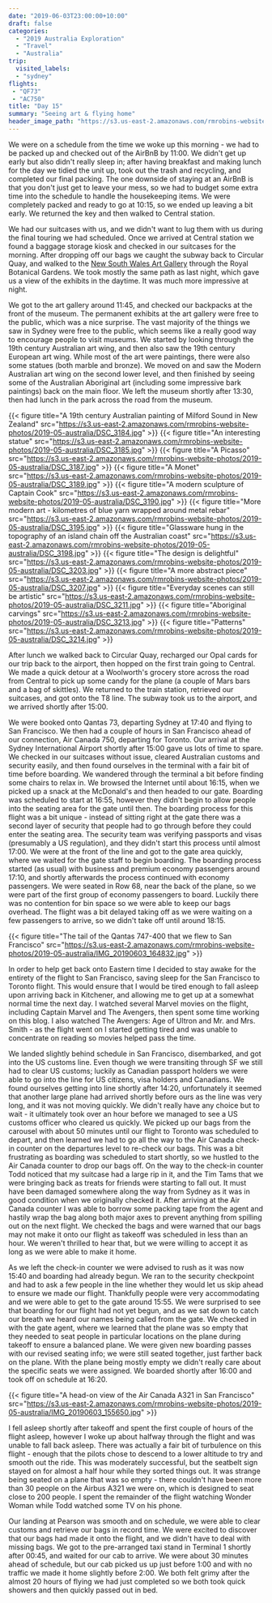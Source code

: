 ```yaml
---
date: "2019-06-03T23:00:00+10:00"
draft: false
categories:
  - "2019 Australia Exploration"
  - "Travel"
  - "Australia"
trip:
  visited_labels:
  - "sydney"
flights:
 - "QF73"
 - "AC750"
title: "Day 15"
summary: "Seeing art & flying home"
header_image_path: "https://s3.us-east-2.amazonaws.com/rmrobins-website-photos/2019-05-australia/DSC_3213.jpg"
---
```


We were on a schedule from the time we woke up this morning - we had to be packed up and checked out of the AirBnB by 11:00. We didn't get up early but also didn't really sleep in; after having breakfast and making lunch for the day we tidied the unit up, took out the trash and recycling, and completed our final packing. The one downside of staying at an AirBnB is that you don't just get to leave your mess, so we had to budget some extra time into the schedule to handle the housekeeping items. We were completely packed and ready to go at 10:15, so we ended up leaving a bit early. We returned the key and then walked to Central station.

We had our suitcases with us, and we didn't want to lug them with us during the final touring we had scheduled. Once we arrived at Central station we found a baggage storage kiosk and checked in our suitcases for the morning. After dropping off our bags we caught the subway back to Circular Quay, and walked to the [New South Wales Art Gallery](https://www.artgallery.nsw.gov.au/) through the Royal Botanical Gardens. We took mostly the same path as last night, which gave us a view of the exhibits in the daytime. It was much more impressive at night.

We got to the art gallery around 11:45, and checked our backpacks at the front of the museum. The permanent exhibits at the art gallery were free to the public, which was a nice surprise. The vast majority of the things we saw in Sydney were free to the public, which seems like a really good way to encourage people to visit museums. We started by looking through the 19th century Australian art wing, and then also saw the 19th century European art wing. While most of the art were paintings, there were also some statues (both marble and bronze). We moved on and saw the Modern Australian art wing on the second lower level, and then finished by seeing some of the Australian Aboriginal art (including some impressive bark paintings) back on the main floor. We left the museum shortly after 13:30, then had lunch in the park across the road from the museum.

{{< figure title="A 19th century Australian painting of Milford Sound in New Zealand" src="https://s3.us-east-2.amazonaws.com/rmrobins-website-photos/2019-05-australia/DSC_3184.jpg" >}}
{{< figure title="An interesting statue" src="https://s3.us-east-2.amazonaws.com/rmrobins-website-photos/2019-05-australia/DSC_3185.jpg" >}}
{{< figure title="A Picasso" src="https://s3.us-east-2.amazonaws.com/rmrobins-website-photos/2019-05-australia/DSC_3187.jpg" >}}
{{< figure title="A Monet" src="https://s3.us-east-2.amazonaws.com/rmrobins-website-photos/2019-05-australia/DSC_3189.jpg" >}}
{{< figure title="A modern sculpture of Captain Cook" src="https://s3.us-east-2.amazonaws.com/rmrobins-website-photos/2019-05-australia/DSC_3190.jpg" >}}
{{< figure title="More modern art - kilometres of blue yarn wrapped around metal rebar" src="https://s3.us-east-2.amazonaws.com/rmrobins-website-photos/2019-05-australia/DSC_3195.jpg" >}}
{{< figure title="Glassware hung in the topography of an island chain off the Australian coast" src="https://s3.us-east-2.amazonaws.com/rmrobins-website-photos/2019-05-australia/DSC_3198.jpg" >}}
{{< figure title="The design is delightful" src="https://s3.us-east-2.amazonaws.com/rmrobins-website-photos/2019-05-australia/DSC_3203.jpg" >}}
{{< figure title="A more abstract piece" src="https://s3.us-east-2.amazonaws.com/rmrobins-website-photos/2019-05-australia/DSC_3207.jpg" >}}
{{< figure title="Everyday scenes can still be artistic" src="https://s3.us-east-2.amazonaws.com/rmrobins-website-photos/2019-05-australia/DSC_3211.jpg" >}}
{{< figure title="Aboriginal carvings" src="https://s3.us-east-2.amazonaws.com/rmrobins-website-photos/2019-05-australia/DSC_3213.jpg" >}}
{{< figure title="Patterns" src="https://s3.us-east-2.amazonaws.com/rmrobins-website-photos/2019-05-australia/DSC_3214.jpg" >}}

After lunch we walked back to Circular Quay, recharged our Opal cards for our trip back to the airport, then hopped on the first train going to Central. We made a quick detour at a Woolworth's grocery store across the road from Central to pick up some candy for the plane (a couple of Mars bars and a bag of skittles). We returned to the train station, retrieved our suitcases, and got onto the T8 line. The subway took us to the airport, and we arrived shortly after 15:00.

We were booked onto Qantas 73, departing Sydney at 17:40 and flying to San Francisco. We then had a couple of hours in San Francisco ahead of our connection, Air Canada 750, departing for Toronto. Our arrival at the Sydney International Airport shortly after 15:00 gave us lots of time to spare. We checked in our suitcases without issue, cleared Australian customs and security easily, and then found ourselves in the terminal with a fair bit of time before boarding. We wandered through the terminal a bit before finding some chairs to relax in. We browsed the Internet until about 16:15, when we picked up a snack at the McDonald's and then headed to our gate. Boarding was scheduled to start at 16:55, however they didn't begin to allow people into the seating area for the gate until then. The boarding process for this flight was a bit unique - instead of sitting right at the gate there was a second layer of security that people had to go through before they could enter the seating area. The security team was verifying passports and visas (presumably a US regulation), and they didn't start this process until almost 17:00. We were at the front of the line and got to the gate area quickly, where we waited for the gate staff to begin boarding. The boarding process started (as usual) with business and premium economy passengers around 17:10, and shortly afterwards the process continued with economy passengers. We were seated in Row 68, near the back of the plane, so we were part of the first group of economy passengers to board. Luckily there was no contention for bin space so we were able to keep our bags overhead. The flight was a bit delayed taking off as we were waiting on a few passengers to arrive, so we didn't take off until around 18:15.

{{< figure title="The tail of the Qantas 747-400 that we flew to San Francisco" src="https://s3.us-east-2.amazonaws.com/rmrobins-website-photos/2019-05-australia/IMG_20190603_164832.jpg" >}}

In order to help get back onto Eastern time I decided to stay awake for the entirety of the flight to San Francisco, saving sleep for the San Francisco to Toronto flight. This would ensure that I would be tired enough to fall asleep upon arriving back in Kitchener, and allowing me to get up at a somewhat normal time the next day. I watched several Marvel movies on the flight, including Captain Marvel and The Avengers, then spent some time working on this blog. I also watched The Avengers: Age of Ultron and Mr. and Mrs. Smith - as the flight went on I started getting tired and was unable to concentrate on reading so movies helped pass the time.

We landed slightly behind schedule in San Francisco, disembarked, and got into the US customs line. Even though we were transiting through SF we still had to clear US customs; luckily as Canadian passport holders we were able to go into the line for US citizens, visa holders and Canadians. We found ourselves getting into line shortly after 14:20, unfortunately it seemed that another large plane had arrived shortly before ours as the line was very long, and it was not moving quickly. We didn't really have any choice but to wait - it ultimately took over an hour before we managed to see a US customs officer who cleared us quickly. We picked up our bags from the carousel with about 50 minutes until our flight to Toronto was scheduled to depart, and then learned we had to go all the way to the Air Canada check-in counter on the departures level to re-check our bags. This was a bit frustrating as boarding was scheduled to start shortly, so we hustled to the Air Canada counter to drop our bags off. On the way to the check-in counter Todd noticed that my suitcase had a large rip in it, and the Tim Tams that we were bringing back as treats for friends were starting to fall out. It must have been damaged somewhere along the way from Sydney as it was in good condition when we originally checked it. After arriving at the Air Canada counter I was able to borrow some packing tape from the agent and hastily wrap the bag along both major axes to prevent anything from spilling out on the next flight. We checked the bags and were warned that our bags may not make it onto our flight as takeoff was scheduled in less than an hour. We weren't thrilled to hear that, but we were willing to accept it as long as we were able to make it home.

As we left the check-in counter we were advised to rush as it was now 15:40 and boarding had already begun. We ran to the security checkpoint and had to ask a few people in the line whether they would let us skip ahead to ensure we made our flight. Thankfully people were very accommodating and we were able to get to the gate around 15:55. We were surprised to see that boarding for our flight had not yet begun, and as we sat down to catch our breath we heard our names being called from the gate. We checked in with the gate agent, where we learned that the plane was so empty that they needed to seat people in particular locations on the plane during takeoff to ensure a balanced plane. We were given new boarding passes with our revised seating info; we were still seated together, just farther back on the plane. With the plane being mostly empty we didn't really care about the specific seats we were assigned. We boarded shortly after 16:00 and took off on schedule at 16:20.

{{< figure title="A head-on view of the Air Canada A321 in San Francisco" src="https://s3.us-east-2.amazonaws.com/rmrobins-website-photos/2019-05-australia/IMG_20190603_155650.jpg" >}}

I fell asleep shortly after takeoff and spent the first couple of hours of the flight asleep, however I woke up about halfway through the flight and was unable to fall back asleep. There was actually a fair bit of turbulence on this flight - enough that the pilots chose to descend to a lower altitude to try and smooth out the ride. This was moderately successful, but the seatbelt sign stayed on for almost a half hour while they sorted things out. It was strange being seated on a plane that was so empty - there couldn't have been more than 30 people on the Airbus A321 we were on, which is designed to seat close to 200 people. I spent the remainder of the flight watching Wonder Woman while Todd watched some TV on his phone.

Our landing at Pearson was smooth and on schedule, we were able to clear customs and retrieve our bags in record time. We were excited to discover that our bags had made it onto the flight, and we didn't have to deal with missing bags. We got to the pre-arranged taxi stand in Terminal 1 shortly after 00:45, and waited for our cab to arrive. We were about 30 minutes ahead of schedule, but our cab picked us up just before 1:00 and with no traffic we made it home slightly before 2:00. We both felt grimy after the almost 20 hours of flying we had just completed so we both took quick showers and then quickly passed out in bed.
